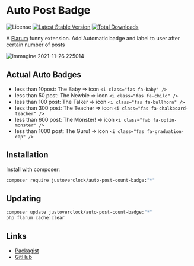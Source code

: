 # Auto Post Badge

![License](https://img.shields.io/badge/license-MIT-blue.svg) [![Latest Stable Version](https://img.shields.io/packagist/v/justoverclock/auto-post-count-badge.svg)](https://packagist.org/packages/justoverclock/auto-post-count-badge) [![Total Downloads](https://img.shields.io/packagist/dt/justoverclock/auto-post-count-badge.svg)](https://packagist.org/packages/justoverclock/auto-post-count-badge)

A [Flarum](https://flarum.it) funny extension. Add Automatic badge and label to user after certain number of posts


![Immagine 2021-11-26 225014](https://user-images.githubusercontent.com/79002016/143657265-40e0e0f2-5a5d-4565-9adf-b446314f20eb.png)

## Actual Auto Badges

   - less than 10post: The Baby => icon `<i class="fas fa-baby" />`
   - less than 50 post: The Newbie => icon `<i class="fas fa-child" />`
   - less than 100 post: The Talker => icon `<i class="fas fa-bullhorn" />`
   - less than 300 post: The Teacher => icon `<i class="fas fa-chalkboard-teacher" />`
   - less than 600 post: The Monster! => icon `<i class="fab fa-optin-monster" />`
   - less than 1000 post: The Guru! => icon `<i class="fas fa-graduation-cap" />`

## Installation

Install with composer:

```sh
composer require justoverclock/auto-post-count-badge:"*"
```

## Updating

```sh
composer update justoverclock/auto-post-count-badge:"*"
php flarum cache:clear
```

## Links

- [Packagist](https://packagist.org/packages/justoverclock/auto-post-count-badge)
- [GitHub](https://github.com/justoverclockl/auto-post-count-badge)

